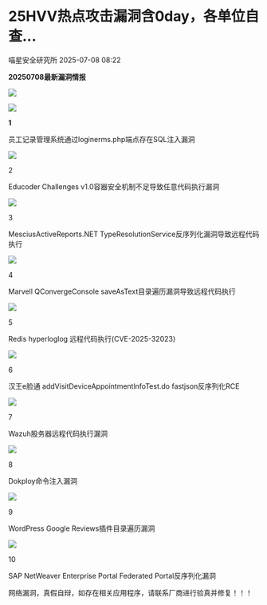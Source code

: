 #  25HVV热点攻击漏洞含0day，各单位自查...  
 喵星安全研究所   2025-07-08 08:22  
  
**20250708最新漏洞情报**  
  
![](https://mmbiz.qpic.cn/mmbiz_png/GT0UFBibnWv7fmqibYe3BR636EuMfQ5RJ2FFgB2gK14D4NicxRSkiao511CVDNHQeCGeISsnG8SqJtxvvgicAic8uMsg/640?wx_fmt=png&from=appmsg "")  
  
  
![](https://mmbiz.qpic.cn/mmbiz_png/GT0UFBibnWv7fmqibYe3BR636EuMfQ5RJ2oxtRlGg9AcnPACTERKzgyibQMC5L55EvOicbpCSkOXMhyaQMUx0HXyBg/640?wx_fmt=png&from=appmsg "")  
  
**1**  
  
员工记录管理系统通过loginerms.php端点存在SQL注入漏洞  
  
![](https://mmbiz.qpic.cn/mmbiz_png/GT0UFBibnWv7fmqibYe3BR636EuMfQ5RJ2oxtRlGg9AcnPACTERKzgyibQMC5L55EvOicbpCSkOXMhyaQMUx0HXyBg/640?wx_fmt=png&from=appmsg "")  
  
2  
  
Educoder Challenges v1.0容器安全机制不足导致任意代码执行漏洞  
  
![](https://mmbiz.qpic.cn/mmbiz_png/GT0UFBibnWv7fmqibYe3BR636EuMfQ5RJ2oxtRlGg9AcnPACTERKzgyibQMC5L55EvOicbpCSkOXMhyaQMUx0HXyBg/640?wx_fmt=png&from=appmsg "")  
  
3  
  
MesciusActiveReports.NET TypeResolutionService反序列化漏洞导致远程代码执行  
  
![](https://mmbiz.qpic.cn/mmbiz_png/GT0UFBibnWv7fmqibYe3BR636EuMfQ5RJ2oxtRlGg9AcnPACTERKzgyibQMC5L55EvOicbpCSkOXMhyaQMUx0HXyBg/640?wx_fmt=png&from=appmsg "")  
  
4  
  
Marvell QConvergeConsole saveAsText目录遍历漏洞导致远程代码执行  
  
![](https://mmbiz.qpic.cn/mmbiz_png/GT0UFBibnWv7fmqibYe3BR636EuMfQ5RJ2oxtRlGg9AcnPACTERKzgyibQMC5L55EvOicbpCSkOXMhyaQMUx0HXyBg/640?wx_fmt=png&from=appmsg "")  
  
5  
  
Redis hyperloglog 远程代码执行(CVE-2025-32023)  
  
![](https://mmbiz.qpic.cn/mmbiz_png/GT0UFBibnWv7fmqibYe3BR636EuMfQ5RJ2oxtRlGg9AcnPACTERKzgyibQMC5L55EvOicbpCSkOXMhyaQMUx0HXyBg/640?wx_fmt=png&from=appmsg "")  
  
6  
  
汉王e脸通 addVisitDeviceAppointmentlnfoTest.do fastjson反序列化RCE  
  
![](https://mmbiz.qpic.cn/mmbiz_png/GT0UFBibnWv7fmqibYe3BR636EuMfQ5RJ2oxtRlGg9AcnPACTERKzgyibQMC5L55EvOicbpCSkOXMhyaQMUx0HXyBg/640?wx_fmt=png&from=appmsg "")  
  
7  
  
Wazuh股务器远程代码执行漏洞  
  
![](https://mmbiz.qpic.cn/mmbiz_png/GT0UFBibnWv7fmqibYe3BR636EuMfQ5RJ2oxtRlGg9AcnPACTERKzgyibQMC5L55EvOicbpCSkOXMhyaQMUx0HXyBg/640?wx_fmt=png&from=appmsg "")  
  
8  
  
Dokploy命令注入漏洞  
  
![](https://mmbiz.qpic.cn/mmbiz_png/GT0UFBibnWv7fmqibYe3BR636EuMfQ5RJ2oxtRlGg9AcnPACTERKzgyibQMC5L55EvOicbpCSkOXMhyaQMUx0HXyBg/640?wx_fmt=png&from=appmsg "")  
  
9  
  
WordPress Google Reviews插件目录遍历漏洞  
  
![](https://mmbiz.qpic.cn/mmbiz_png/GT0UFBibnWv7fmqibYe3BR636EuMfQ5RJ2oxtRlGg9AcnPACTERKzgyibQMC5L55EvOicbpCSkOXMhyaQMUx0HXyBg/640?wx_fmt=png&from=appmsg "")  
  
10  
  
SAP NetWeaver Enterprise Portal Federated Portal反序列化漏洞  
  
网络漏洞，真假自辩，如存在相关应用程序，请联系厂商进行验真并修复！！！  
  
  
  
